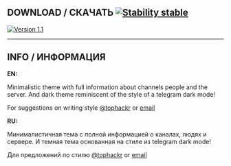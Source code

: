 ## DOWNLOAD / СКАЧАТЬ [![Stability stable](https://img.shields.io/badge/stability-stable-brightgreen.svg?style=flat)](https://mega.nz/#!bEpyXaZY!lPu9UniNtI5-hU_6v1c0G-oGv1OMOd9pk_6ZpIejkO8)

[![Version 1.1](https://img.shields.io/badge/version-1.1-yellow.svg?style=flat)](https://mega.nz/#!bEpyXaZY!lPu9UniNtI5-hU_6v1c0G-oGv1OMOd9pk_6ZpIejkO8)

---

## INFO / ИНФОРМАЦИЯ

**EN:**

Minimalistic theme with full information about channels people and the server.
And dark theme reminiscent of the style of a telegram dark mode!

For suggestions on writing style [@tophackr][tophackr_telegram_link] or [email][tophackr_email_link]

**RU:**

Минималистичная тема с полной информацией о каналах, людях и сервере. И темная тема основанная на стиле из telegram dark mode!

Для предложений по стилю [@tophackr][tophackr_telegram_link] or [email][tophackr_email_link]

[tophackr_telegram_link]: https://t.me/tophackr
[tophackr_email_link]: mailto:tphkr@ya.ru